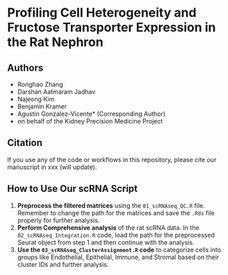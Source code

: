 # Profiling Cell Heterogeneity and Fructose Transporter Expression in the Rat Nephron

## Authors
- Ronghao Zhang
- Darshan Aatmaram Jadhav
- Najeong Kim
- Benjamin Kramer
- Agustin Gonzalez-Vicente* (Corresponding Author)
- on behalf of the Kidney Precision Medicine Project

## Citation
If you use any of the code or workflows in this repository, please cite our manuscript in xxx (will update).

## How to Use Our scRNA Script
1. **Preprocess the filtered matrices** using the `01_scRNAseq_QC.R` file. Remember to change the path for the matrices and save the `.Rds` file properly for further analysis.
2. **Perform Comprehensive analysis** of the rat scRNA data. In the `02_scRNAseq_Integration.R` code, load the path for the preprocessed Seurat object from step 1 and then continue with the analysis.
3. **Use the `03_scRNAseq_ClusterAssignment.R` code** to categorize cells into groups like Endothelial, Epithelial, Immune, and Stromal based on their cluster IDs and further analysis.
